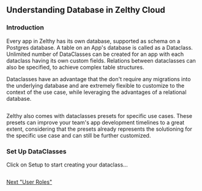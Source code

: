 ## Understanding Database in Zelthy Cloud

### Introduction

Every app in Zelthy has its own database, supported as schema on a Postgres database. A table on an App's database is called as a Dataclass. Unlimited number of DataClasses can be created for an app with each dataclass having its own custom fields. Relations between dataclasses can also be specified, to achieve complex table structures.


Dataclasses have an advantage that the don't require any migrations into the underlying database and are extremely flexible to customize to the context of the use case, while leveraging the advantages of a relational database.


<Image for dataclasses>

Zelthy also comes with dataclasses presets for specific use cases. These presets can improve your team's app development timelines to a great extent, considering that the presets already represents the solutioning for the specific use case and can still be further customized.


### Set Up DataClasses

Click on Setup to start creating your dataclass...

<Img>


[Next "User Roles"](../Workflows/User%20Role%201/role_setup.md)
